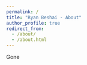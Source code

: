 ```yaml
---
permalink: /
title: "Ryan Beshai - About"
author_profile: true
redirect_from: 
  - /about/
  - /about.html
---
```


Gone 
